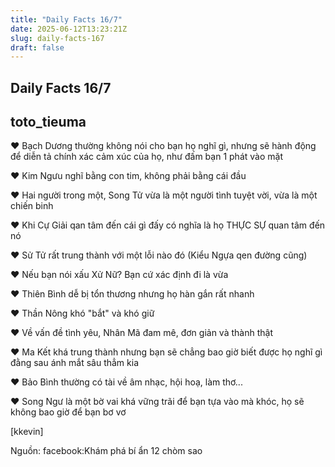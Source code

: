 ```yaml
---
title: "Daily Facts 16/7"
date: 2025-06-12T13:23:21Z
slug: daily-facts-167
draft: false
---
```


## Daily Facts 16/7

## toto_tieuma

♥ Bạch Dương thường không nói cho bạn họ nghĩ gì, nhưng sẽ hành động để diễn tả chính xác cảm xúc của họ, như đấm bạn 1 phát vào mặt

♥ Kim Ngưu nghĩ bằng con tim, không phải bằng cái đầu

♥ Hai người trong một, Song Tử vừa là một người tình tuyệt vời, vừa là một chiến binh 

♥ Khi Cự Giải qan tâm đến cái gì đấy có nghĩa là họ THỰC SỰ quan tâm đến nó

♥ Sử Tử rất trung thành với một lỗi nào đó (Kiểu Ngựa qen đường cũng)

♥ Nếu bạn nói xấu Xử Nữ? Bạn cứ xác định đi là vừa 

♥ Thiên Bình dễ bị tổn thương nhưng họ hàn gắn rất nhanh

♥ Thần Nông khó "bắt" và khó giữ

♥ Về vấn đề tình yêu, Nhân Mã đam mê, đơn giản và thành thật

♥ Ma Kết khá trung thành nhưng bạn sẽ chẳng bao giờ biết được họ nghĩ gì đằng sau ánh mắt sâu thẳm kia 

♥ Bảo Bình thường có tài về âm nhạc, hội hoạ, làm thơ...

♥ Song Ngư là một bờ vai khá vững trãi để bạn tựa vào mà khóc, họ sẽ không bao giờ để bạn bơ vơ

[kkevin]
 
Nguồn: facebook:Khám phá bí ẩn 12 chòm sao